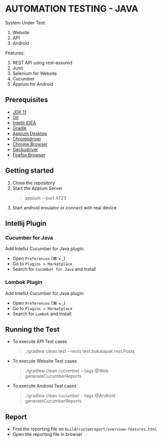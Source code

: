 # AUTOMATION TESTING - JAVA

System Under Test:
1. Website
2. API
3. Android

Features:
1. REST API using rest-assured
2. Junit
3. Selenium for Website
4. Cucumber
5. Appium for Android

## Prerequisites
* [JDK 11](https://docs.oracle.com/en/java/javase/11/install/overview-jdk-installation.html#GUID-8677A77F-231A-40F7-98B9-1FD0B48C346A)
* [Git](https://git-scm.com/downloads)
* [Intellij IDEA](https://www.jetbrains.com/idea/download/)
* [Gradle](https://gradle.org/install/)
* [Appium Desktop](https://github.com/appium/appium-desktop)
* [Chromedriver](https://formulae.brew.sh/cask/chromedriver)
* [Chrome Browser](https://www.google.com/chrome/)
* [Geckodriver](https://formulae.brew.sh/formula/geckodriver)
* [Firefox Browser](https://www.mozilla.org/en-US/firefox/new/)

## Getting started
1. Clone the repository
2. Start the Appium Server
   > appium --port 4723
3. Start android emulator or connect with real device

## Intellij Plugin
### Cucumber for Java
Add IntelliJ Cucumber for Java plugin:

* Open `Preferences` (⌘ + ,)
* Go to `Plugins > Marketplace`
* Search for `Cucumber for Java` and Install

### Lombok Plugin
Add IntelliJ Cucumber for Java plugin:
* Open `Preferences` (⌘ + ,)
* Go to `Plugins > Marketplace`
* Search for `Lombok` and Install

## Running the Test
* To execute API Test cases
  > ./gradlew clean test --tests test.bukalapak.rest.Posts

* To execute Website Test cases
  > ./gradlew clean cucumber --tags @Web generateCucumberReports
  
* To execute Android Test cases
    > ./gradlew clean cucumber --tags @Android generateCucumberReports

## Report
* Find the reporting file on `build/customreport/overview-features.html`
* Open the reporting file in browser